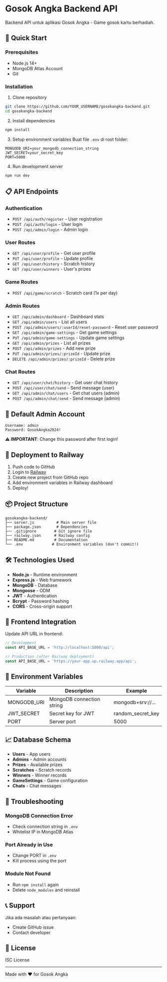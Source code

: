 # Gosok Angka Backend API

Backend API untuk aplikasi Gosok Angka - Game gosok kartu berhadiah.

## 🚀 Quick Start

### Prerequisites
- Node.js 14+ 
- MongoDB Atlas Account
- Git

### Installation

1. Clone repository
```bash
git clone https://github.com/YOUR_USERNAME/gosokangka-backend.git
cd gosokangka-backend
```

2. Install dependencies
```bash
npm install
```

3. Setup environment variables
Buat file `.env` di root folder:
```env
MONGODB_URI=your_mongodb_connection_string
JWT_SECRET=your_secret_key
PORT=5000
```

4. Run development server
```bash
npm run dev
```

## 📋 API Endpoints

### Authentication
- `POST /api/auth/register` - User registration
- `POST /api/auth/login` - User login
- `POST /api/admin/login` - Admin login

### User Routes
- `GET /api/user/profile` - Get user profile
- `PUT /api/user/profile` - Update profile
- `GET /api/user/history` - Scratch history
- `GET /api/user/winners` - User's prizes

### Game Routes  
- `POST /api/game/scratch` - Scratch card (1x per day)

### Admin Routes
- `GET /api/admin/dashboard` - Dashboard stats
- `GET /api/admin/users` - List all users
- `POST /api/admin/users/:userId/reset-password` - Reset user password
- `GET /api/admin/game-settings` - Get game settings
- `PUT /api/admin/game-settings` - Update game settings
- `GET /api/admin/prizes` - List all prizes
- `POST /api/admin/prizes` - Add new prize
- `PUT /api/admin/prizes/:prizeId` - Update prize
- `DELETE /api/admin/prizes/:prizeId` - Delete prize

### Chat Routes
- `GET /api/user/chat/history` - Get user chat history
- `POST /api/user/chat/send` - Send message (user)
- `GET /api/admin/chat/users` - Get chat users (admin)
- `POST /api/admin/chat/send` - Send message (admin)

## 🔐 Default Admin Account

```
Username: admin
Password: GosokAngka2024!
```

⚠️ **IMPORTANT**: Change this password after first login!

## 🚀 Deployment to Railway

1. Push code to GitHub
2. Login to [Railway](https://railway.app)
3. Create new project from GitHub repo
4. Add environment variables in Railway dashboard
5. Deploy!

## 📦 Project Structure

```
gosokangka-backend/
├── server.js          # Main server file
├── package.json       # Dependencies
├── .gitignore        # Git ignore file
├── railway.json      # Railway config
├── README.md         # Documentation
└── .env             # Environment variables (don't commit!)
```

## 🛠️ Technologies Used

- **Node.js** - Runtime environment
- **Express.js** - Web framework
- **MongoDB** - Database
- **Mongoose** - ODM
- **JWT** - Authentication
- **Bcrypt** - Password hashing
- **CORS** - Cross-origin support

## 📱 Frontend Integration

Update API URL in frontend:
```javascript
// Development
const API_BASE_URL = 'http://localhost:5000/api';

// Production (after Railway deployment)
const API_BASE_URL = 'https://your-app.up.railway.app/api';
```

## 🔧 Environment Variables

| Variable | Description | Example |
|----------|-------------|---------|
| MONGODB_URI | MongoDB connection string | mongodb+srv://... |
| JWT_SECRET | Secret key for JWT | random_secret_key |
| PORT | Server port | 5000 |

## 📈 Database Schema

- **Users** - App users
- **Admins** - Admin accounts  
- **Prizes** - Available prizes
- **Scratches** - Scratch records
- **Winners** - Winner records
- **GameSettings** - Game configuration
- **Chats** - Chat messages

## 🐛 Troubleshooting

### MongoDB Connection Error
- Check connection string in `.env`
- Whitelist IP in MongoDB Atlas

### Port Already in Use
- Change PORT in `.env`
- Kill process using the port

### Module Not Found
- Run `npm install` again
- Delete `node_modules` and reinstall

## 📞 Support

Jika ada masalah atau pertanyaan:
- Create GitHub issue
- Contact developer

## 📄 License

ISC License

---

Made with ❤️ for Gosok Angka
